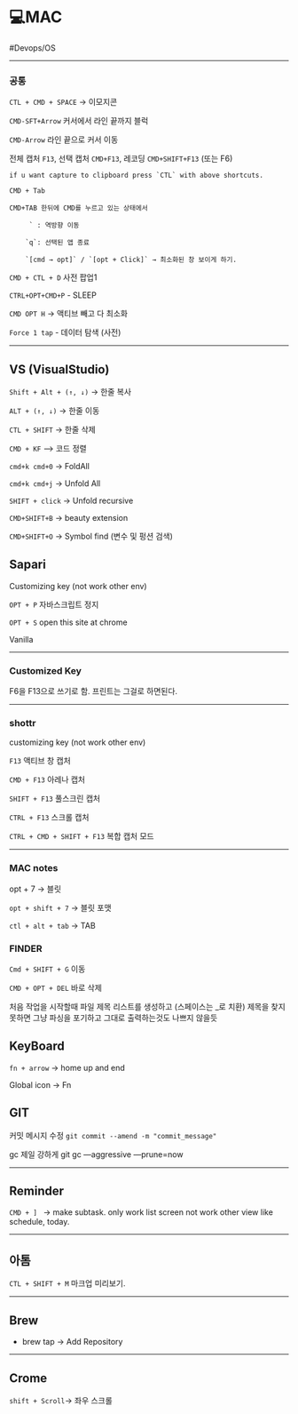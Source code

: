 # 💻MAC

#Devops/OS


---

### 공통

`CTL + CMD + SPACE`  → 이모지콘

`CMD-SFT+Arrow` 커서에서 라인 끝까지 블럭

`CMD-Arrow` 라인 끝으로 커서 이동

전체 캡처 `F13`, 선택 캡처 `CMD+F13`, 레코딩 `CMD+SHIFT+F13` (또는 F6)

	if u want capture to clipboard press `CTL` with above shortcuts.

`CMD + Tab`

	CMD+TAB 한뒤에 CMD를 누르고 있는 상태에서

		 ` : 역방향 이동

		`q`: 선택된 앱 종료

		`[cmd → opt]` / `[opt + Click]` → 최소화된 창 보이게 하기. 

`CMD + CTL + D` 사전 팝업1

`CTRL+OPT+CMD+P` - SLEEP

`CMD OPT H` -> 액티브 빼고 다 최소화

`Force 1 tap` - 데이터 탐색 (사전)


---

## VS (VisualStudio)

`Shift + Alt + (↑, ↓)` ->  한줄 복사

`ALT + (↑, ↓)` ->  한줄 이동

`CTL + SHIFT`  -> 한줄 삭제 

`CMD + KF` —> 코드 정렬

`cmd+k cmd+0` -> FoldAll

`cmd+k cmd+j` -> Unfold All

`SHIFT + click`  -> Unfold recursive

`CMD+SHIFT+B` -> beauty extension

`CMD+SHIFT+O` -> Symbol find (변수 및 펑션 검색)

## Sapari

Customizing key (not work other env)

`OPT + P`  자바스크립트 정지

`OPT + S`  open this site at chrome

Vanilla




---

### Customized Key

F6을 F13으로 쓰기로 함. 프린트는 그걸로 하면된다.


---

### shottr

customizing key (not work other env)

`F13` 액티브 창 캡처

`CMD + F13` 아레나 캡처

`SHIFT + F13` 풀스크린 캡처

`CTRL + F13` 스크롤 캡처

`CTRL + CMD + SHIFT + F13` 복합 캡처 모드


---

### MAC notes

opt + 7 → 블릿

`opt + shift + 7`  → 블릿 포맷

`ctl + alt + tab`  → TAB 



### FINDER

`Cmd + SHIFT + G` 이동

`CMD + OPT + DEL` 바로 삭제



처음 작업을 시작할때 파일 제목 리스트를 생성하고 (스페이스는 _로 치환) 제목을 찾지못하면 그냥 파싱을 포기하고 그대로 출력하는것도 나쁘지 않을듯



## KeyBoard

`fn + arrow`  →  home up and end

Global icon →  Fn

## GIT

커밋 메시지 수정 `git commit --amend -m "commit_message"`

gc 제일 강하게 git gc —aggressive —prune=now




---

## Reminder

`CMD + ] ` → make subtask. only work list screen not work other view like schedule, today.


---

## 아톰

`CTL + SHIFT + M` 마크업 미리보기.


---

## Brew

* brew tap → Add Repository 


---

## Crome

`shift + Scroll`-> 좌우 스크롤